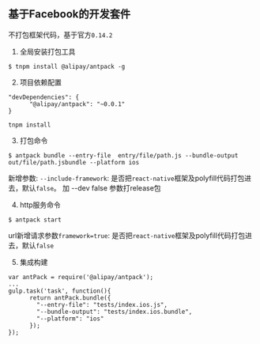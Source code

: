 ## 基于Facebook的开发套件

不打包框架代码，基于官方`0.14.2`

1. 全局安装打包工具
```
$ tnpm install @alipay/antpack -g
```

2. 项目依赖配置
```
"devDependencies": {
      "@alipay/antpack": "~0.0.1"
}
```
`tnpm install`

3. 打包命令
```
$ antpack bundle --entry-file  entry/file/path.js --bundle-output out/file/path.jsbundle --platform ios
```
新增参数: `--include-framework`: 是否把`react-native`框架及polyfill代码打包进去，默认`false`。
加 --dev false 参数打release包

4. http服务命令
```
$ antpack start
```
url新增请求参数`framework=true`: 是否把`react-native`框架及polyfill代码打包进去，默认`false`

5. 集成构建
```
var antPack = require('@alipay/antpack');
...
gulp.task('task', function(){
      return antPack.bundle({
        "--entry-file": "tests/index.ios.js",
        "--bundle-output": "tests/index.ios.bundle",
        "--platform": "ios"
      });
});
```